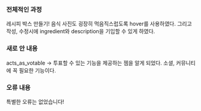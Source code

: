 ### 전체적인 과정
레시피 박스 만들기! 음식 사진도 굉장히 먹음직스럽도록 hover를 사용하였다. 그리고 작성, 수정시에 ingredient와 description을 기입할 수 있게 하였다.
### 새로 안 내용
acts_as_votable -> 투표할 수 있는 기능을 제공하는 젬을 알게 되었다. 소셜, 커뮤니티에 꼭 필요한 기능이다.
### 오류 내용
특별한 오류는 없었습니다!